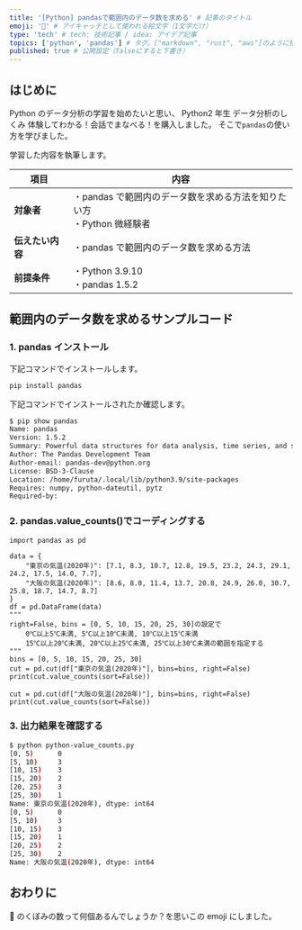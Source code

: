 ```yaml
---
title: '[Python] pandasで範囲内のデータ数を求める' # 記事のタイトル
emoji: '🐍' # アイキャッチとして使われる絵文字（1文字だけ）
type: 'tech' # tech: 技術記事 / idea: アイデア記事
topics: ['python', 'pandas'] # タグ。["markdown", "rust", "aws"]のように指定する
published: true # 公開設定（falseにすると下書き）
---
```


## はじめに

Python のデータ分析の学習を始めたいと思い、
Python2 年生 データ分析のしくみ 体験してわかる！会話でまなべる！を購入しました。
そこで`pandas`の使い方を学びました。

学習した内容を執筆します。

| 項目             | 内容                                                                     |
| ---------------- | ------------------------------------------------------------------------ |
| **対象者**       | ・pandas で範囲内のデータ数を求める方法を知りたい方<br>・Python 微経験者 |
| **伝えたい内容** | ・pandas で範囲内のデータ数を求める方法                                  |
| **前提条件**     | ・Python 3.9.10<br>・pandas 1.5.2                                        |

## 範囲内のデータ数を求めるサンプルコード

### 1. pandas インストール

下記コマンドでインストールします。

```bash
pip install pandas
```

下記コマンドでインストールされたか確認します。

```bash
$ pip show pandas
Name: pandas
Version: 1.5.2
Summary: Powerful data structures for data analysis, time series, and statisticsHome-page: https://pandas.pydata.org
Author: The Pandas Development Team
Author-email: pandas-dev@python.org
License: BSD-3-Clause
Location: /home/furuta/.local/lib/python3.9/site-packages
Requires: numpy, python-dateutil, pytz
Required-by:
```

### 2. pandas.value_counts()でコーディングする

```python: python-value_counts.py
import pandas as pd

data = {
    "東京の気温(2020年)": [7.1, 8.3, 10.7, 12.8, 19.5, 23.2, 24.3, 29.1, 24.2, 17.5, 14.0, 7.7],
    "大阪の気温(2020年)": [8.6, 8.0, 11.4, 13.7, 20.8, 24.9, 26.0, 30.7, 25.8, 18.7, 14.7, 8.7]
}
df = pd.DataFrame(data)
"""
right=False, bins = [0, 5, 10, 15, 20, 25, 30]の設定で
    0℃以上5℃未満, 5℃以上10℃未満, 10℃以上15℃未満
    15℃以上20℃未満, 20℃以上25℃未満, 25℃以上30℃未満の範囲を指定する
"""
bins = [0, 5, 10, 15, 20, 25, 30]
cut = pd.cut(df["東京の気温(2020年)"], bins=bins, right=False)
print(cut.value_counts(sort=False))

cut = pd.cut(df["大阪の気温(2020年)"], bins=bins, right=False)
print(cut.value_counts(sort=False))
```

### 3. 出力結果を確認する

```bash
$ python python-value_counts.py
[0, 5)      0
[5, 10)     3
[10, 15)    3
[15, 20)    2
[20, 25)    3
[25, 30)    1
Name: 東京の気温(2020年), dtype: int64
[0, 5)      0
[5, 10)     3
[10, 15)    3
[15, 20)    1
[20, 25)    2
[25, 30)    2
Name: 大阪の気温(2020年), dtype: int64
```

## おわりに

🧇 のくぼみの数って何個あるんでしょうか？を思いこの emoji にしました。
